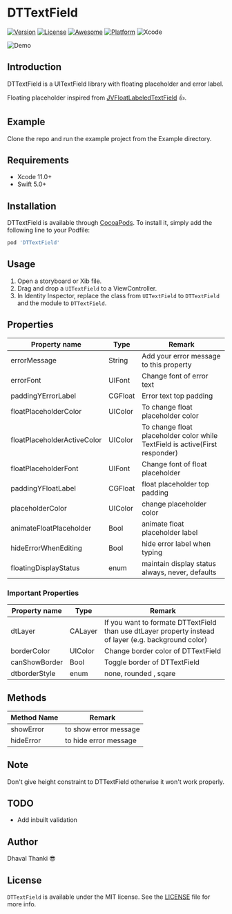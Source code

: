 # DTTextField

[![Version](https://img.shields.io/badge/Pod-V0.4.0-green.svg)](https://github.com/iDhaval/DTTextField/releases/tag/0.2.4)
[![License](https://img.shields.io/github/license/mashape/apistatus.svg)](https://github.com/iDhaval/DTTextField/blob/master/LICENSE)
[![Awesome](https://cdn.rawgit.com/sindresorhus/awesome/d7305f38d29fed78fa85652e3a63e154dd8e8829/media/badge.svg)](https://github.com/matteocrippa/awesome-swift)
[![Platform](https://img.shields.io/badge/Language-Swift_5.0-orange.svg)](https://developer.apple.com/library/content/documentation/Swift/Conceptual/Swift_Programming_Language/)
![Xcode](https://img.shields.io/badge/Xcode-11.0-blue.svg)

![Demo](https://github.com/iDhaval/DTTextField/blob/master/DTTextField.gif?raw=true)

## Introduction

DTTextField is a UITextField library with floating placeholder and error label.

Floating placeholder inspired from [JVFloatLabeledTextField](https://github.com/jverdi/JVFloatLabeledTextField) :+1:.

## Example

Clone the repo and run the example project from the Example directory.

## Requirements

* Xcode 11.0+
* Swift 5.0+

## Installation

DTTextField is available through [CocoaPods](http://cocoapods.org). To install
it, simply add the following line to your Podfile:

```ruby
pod 'DTTextField'
```

## Usage

1. Open a storyboard or Xib file.  
2. Drag and drop a `UITextField` to a ViewController.  
3. In Identity Inspector, replace the class from `UITextField` to `DTTextField` and the module to `DTTextField`.  

## Properties

| Property name | Type | Remark |
| ------------- |------------- | ----- |
| errorMessage | String | Add your error message to this property|
| errorFont | UIFont | Change font of error text |
| paddingYErrorLabel | CGFloat | Error text top padding |
| floatPlaceholderColor | UIColor | To change float placeholder color |
| floatPlaceholderActiveColor | UIColor | To change float placeholder color while TextField is active(First responder)|
| floatPlaceholderFont | UIFont | Change font of float placeholder |
| paddingYFloatLabel | CGFloat | float placeholder top padding |
| placeholderColor | UIColor | change placeholder color |
| animateFloatPlaceholder | Bool | animate float placeholder label |
| hideErrorWhenEditing | Bool | hide error label when typing |
| floatingDisplayStatus | enum | maintain display status always, never, defaults | 


### Important Properties

| Property name | Type | Remark |
| ------------- |------------- | ----- |
| dtLayer | CALayer | If you want to formate DTTextField than use dtLayer property instead of layer (e.g. background color) |
| borderColor | UIColor | Change border color of DTTextField |
| canShowBorder | Bool | Toggle border of DTTextField |
| dtborderStyle | enum | none, rounded , sqare |

## Methods

| Method Name | Remark |
| ------------|--------|
| showError | to show error message |
| hideError | to hide error message |

## Note

Don't give height constraint to DTTextField otherwise it won't work properly.

## TODO
* Add inbuilt validation

## Author

Dhaval Thanki :sunglasses:

## License

```DTTextField``` is available under the MIT license. See the [LICENSE](https://github.com/iDhaval/DTTextField/blob/master/LICENSE) file for more info.
